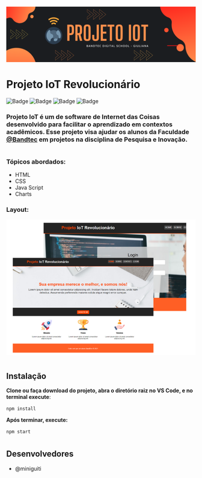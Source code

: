 ![readmes](./img/readmes.png)
# Projeto IoT Revolucionário 
![Badge](https://img.shields.io/badge/Code-HTML-green?&logo=html) 
![Badge](https://img.shields.io/badge/Code-JavaScript-yellow?&logo=api)
![Badge](https://img.shields.io/badge/Style-CSS-red?&logo=css)
![Badge](https://img.shields.io/badge/Graph-ChartsJS-blue?&logo=charts)



### **Projeto IoT** é um de software de Internet das Coisas desenvolvido para facilitar o aprendizado em contextos acadêmicos. Esse projeto visa ajudar os alunos da Faculdade [@Bandtec](https://github.com/BandTec) em projetos na disciplina de Pesquisa e Inovação.
#
### **Tópicos abordados:**
- HTML
- CSS
- Java Script
- Charts

### **Layout:**
![telas](./img/layout.png)
# 

## Instalação
**Clone ou faça download do projeto, abra o diretório raiz no VS Code, e no terminal execute**:
```
npm install
```

**Após terminar, execute:**
```
npm start
```
#


## Desenvolvedores
- @miniguiti
